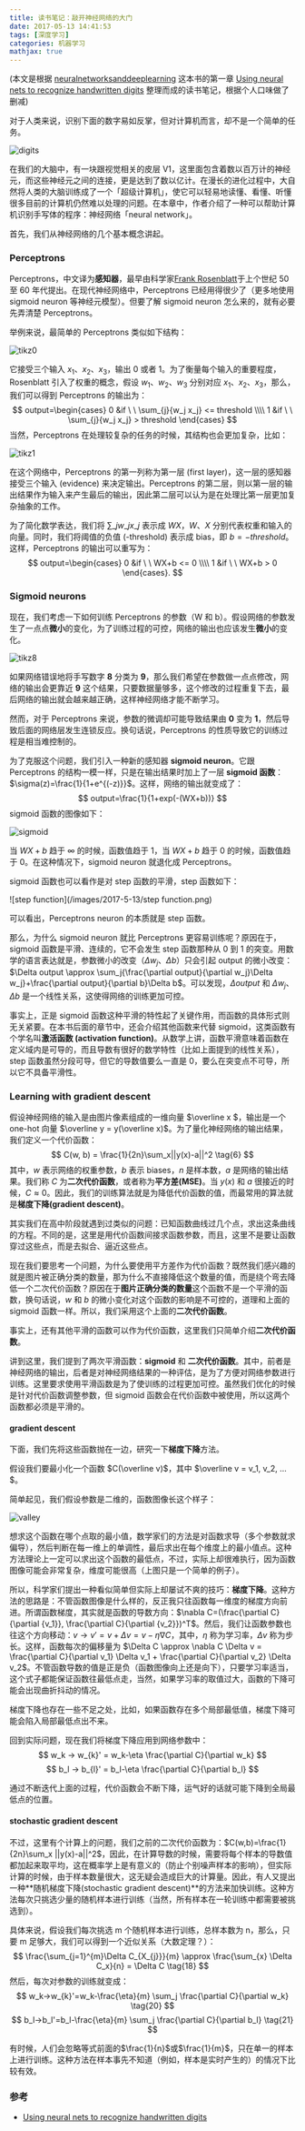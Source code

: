 ```yaml
---
title: 读书笔记：敲开神经网络的大门
date: 2017-05-13 14:41:53
tags: [深度学习]
categories: 机器学习
mathjax: true
---
```


(本文是根据 [neuralnetworksanddeeplearning](http://neuralnetworksanddeeplearning.com/index.html) 这本书的第一章 [Using neural nets to recognize handwritten digits](http://neuralnetworksanddeeplearning.com/chap1.html) 整理而成的读书笔记，根据个人口味做了删减)

对于人类来说，识别下面的数字易如反掌，但对计算机而言，却不是一个简单的任务。

![digits](/images/2017-5-13/digits.png)

在我们的大脑中，有一块跟视觉相关的皮层 V1，这里面包含着数以百万计的神经元，而这些神经元之间的连接，更是达到了数以亿计。在漫长的进化过程中，大自然将人类的大脑训练成了一个「超级计算机」，使它可以轻易地读懂、看懂、听懂很多目前的计算机仍然难以处理的问题。在本章中，作者介绍了一种可以帮助计算机识别手写体的程序：神经网络「neural network」。

<!--more-->

首先，我们从神经网络的几个基本概念讲起。

### Perceptrons

Perceptrons，中文译为**感知器**，最早由科学家[Frank Rosenblatt](http://en.wikipedia.org/wiki/Frank_Rosenblatt)于上个世纪 50 至 60 年代提出。在现代神经网络中，Perceptrons 已经用得很少了（更多地使用 sigmoid neuron 等神经元模型）。但要了解 sigmoid neuron 怎么来的，就有必要先弄清楚 Perceptrons。

举例来说，最简单的 Perceptrons 类似如下结构：

![tikz0](/images/2017-5-13/tikz0.png)

它接受三个输入 $x_1$、$x_2$、$x_3$，输出 0 或者 1。为了衡量每个输入的重要程度，Rosenblatt 引入了权重的概念，假设 $w_1$、$w_2$、$w_3$ 分别对应 $x_1$、$x_2$、$x_3$，那么，我们可以得到 Perceptrons 的输出为：
$$
output=\begin{cases} 0 &if \ \ \sum_{j}{w_j x_j} <= threshold \\\\
1 &if \ \ \sum_{j}{w_j x_j} > threshold
 \end{cases}
$$
当然，Perceptrons 在处理较复杂的任务的时候，其结构也会更加复杂，比如：

![tikz1](/images/2017-5-13/tikz1.png)

在这个网络中，Perceptrons 的第一列称为第一层 (first layer)，这一层的感知器接受三个输入 (evidence) 来决定输出。Perceptrons 的第二层，则以第一层的输出结果作为输入来产生最后的输出，因此第二层可以认为是在处理比第一层更加复杂抽象的工作。

为了简化数学表达，我们将 $\sum\_{j}{w\_jx\_j}$ 表示成 $WX$，$W$、$X$ 分别代表权重和输入的向量。同时，我们将阈值的负值 (-threshold) 表示成 bias，即 $b = -threshold$。这样，Perceptrons 的输出可以重写为：
$$
output=\begin{cases} 0 &if \ \ WX+b <= 0 \\\\ 1 &if \ \ WX+b > 0 \end{cases}.
$$

### Sigmoid neurons

现在，我们考虑一下如何训练 Perceptrons 的参数（W 和 b）。假设网络的参数发生了一点点**微小**的变化，为了训练过程的可控，网络的输出也应该发生**微小**的变化。

![tikz8](/images/2017-5-13/tikz8.png)

如果网络错误地将手写数字 **8** 分类为 **9**，那么我们希望在参数做一点点修改，网络的输出会更靠近 **9** 这个结果，只要数据量够多，这个修改的过程重复下去，最后网络的输出就会越来越正确，这样神经网络才能不断学习。

然而，对于 Perceptrons 来说，参数的微调却可能导致结果由 **0** 变为 **1**，然后导致后面的网络层发生连锁反应。换句话说，Perceptrons 的性质导致它的训练过程是相当难控制的。

为了克服这个问题，我们引入一种新的感知器 **sigmoid neuron**。它跟 Perceptrons 的结构一模一样，只是在输出结果时加上了一层 **sigmoid 函数**：$\sigma(z)=\frac{1}{1+e^{(-z)}}$。这样，网络的输出就变成了：
$$
output=\frac{1}{1+exp(-(WX+b))}
$$
sigmoid 函数的图像如下：

![sigmoid](/images/2017-5-13/sigmoid.png)

当 $WX+b$ 趋于 ∞ 的时候，函数值趋于 1，当 $WX+b$ 趋于 0 的时候，函数值趋于 0。在这种情况下，sigmoid neuron 就退化成 Perceptrons。

sigmoid 函数也可以看作是对 step 函数的平滑，step 函数如下：

![step function](/images/2017-5-13/step function.png)

可以看出，Perceptrons neuron 的本质就是 step 函数。

那么，为什么 sigmoid neuron 就比 Perceptrons 更容易训练呢？原因在于，sigmoid 函数是平滑、连续的，它不会发生 step 函数那种从 0 到 1 的突变。用数学的语言表达就是，参数微小的改变（$\Delta w_j$、$\Delta b$）只会引起 output 的微小改变：$\Delta output \approx \sum_j{\frac{\partial output}{\partial w_j}\Delta w_j}+\frac{\partial output}{\partial b}\Delta b$。可以发现，$\Delta output$ 和 $\Delta w_j$、$\Delta b$ 是一个线性关系，这使得网络的训练更加可控。

事实上，正是 sigmoid 函数这种平滑的特性起了关键作用，而函数的具体形式则无关紧要。在本书后面的章节中，还会介绍其他函数来代替 sigmoid，这类函数有个学名叫**激活函数 (activation function)**。从数学上讲，函数平滑意味着函数在定义域内是可导的，而且导数有很好的数学特性（比如上面提到的线性关系），step 函数虽然分段可导，但它的导数值要么一直是 0，要么在突变点不可导，所以它不具备平滑性。

### Learning with gradient descent

假设神经网络的输入是由图片像素组成的一维向量 $\overline x $，输出是一个 one-hot 向量 $\overline y = y(\overline x)$。为了量化神经网络的输出结果，我们定义一个代价函数：
$$
C(w, b) = \frac{1}{2n}\sum_x||y(x)-a||^2    \tag{6}
$$
其中，$w$ 表示网络的权重参数，$b$ 表示 biases，$n$ 是样本数，$a$ 是网络的输出结果。我们称 $C$ 为**二次代价函数**，或者称为**平方差(MSE)**。当 $y(x)$ 和 $a$ 很接近的时候，$C \approx 0$。因此，我们的训练算法就是为降低代价函数的值，而最常用的算法就是**梯度下降(gradient descent)**。

其实我们在高中阶段就遇到过类似的问题：已知函数曲线过几个点，求出这条曲线的方程。不同的是，这里是用代价函数间接求函数参数，而且，这里不是要让函数穿过这些点，而是去拟合、逼近这些点。

现在我们要思考一个问题，为什么要使用平方差作为代价函数？既然我们感兴趣的就是图片被正确分类的数量，那为什么不直接降低这个数量的值，而是绕个弯去降低一个二次代价函数？原因在于**图片正确分类的数量**这个函数不是一个平滑的函数，换句话说，$w$ 和 $b$ 的微小变化对这个函数的影响是不可控的，道理和上面的 sigmoid 函数一样。所以，我们采用这个上面的**二次代价函数**。

事实上，还有其他平滑的函数可以作为代价函数，这里我们只简单介绍**二次代价函数**。

讲到这里，我们提到了两次平滑函数：**sigmoid** 和 **二次代价函数**。其中，前者是神经网络的输出，后者是对神经网络结果的一种评估，是为了方便对网络参数进行训练。这里要求使用平滑函数是为了使训练的过程更加可控。虽然我们优化的时候是针对代价函数调整参数，但 sigmoid 函数会在代价函数中被使用，所以这两个函数都必须是平滑的。

#### gradient descent

下面，我们先将这些函数抛在一边，研究一下**梯度下降**方法。

假设我们要最小化一个函数 $C(\overline v)$，其中 $\overline v = v_1, v_2, …$。

简单起见，我们假设参数是二维的，函数图像长这个样子：

![valley](/images/2017-5-13/valley.png)

想求这个函数在哪个点取的最小值，数学家们的方法是对函数求导（多个参数就求偏导），然后判断在每一维上的单调性，最后求出在每个维度上的最小值点。这种方法理论上一定可以求出这个函数的最低点，不过，实际上却很难执行，因为函数图像可能会非常复杂，维度可能很高（上图只是一个简单的例子）。

所以，科学家们提出一种看似简单但实际上却屡试不爽的技巧：**梯度下降**。这种方法的思路是：不管函数图像是什么样的，反正我只往函数每一维度的梯度方向前进。所谓函数梯度，其实就是函数的导数方向：$\nabla C=(\frac{\partial C}{\partial {v_1}}, \frac{\partial C}{\partial {v_2}})^T$。然后，我们让函数参数也往这个方向移动：$v → v' = v + \Delta v = v -\eta \nabla C$，其中，$\eta$ 称为学习率，$\Delta v$ 称为步长。这样，函数每次的偏移量为 $\Delta C \approx \nabla C \Delta v = \frac{\partial C}{\partial v_1} \Delta v_1 +  \frac{\partial C}{\partial v_2} \Delta v_2$。不管函数导数的值是正是负（函数图像向上还是向下），只要学习率适当，这个式子都能保证函数往最低点走，当然，如果学习率的取值过大，函数的下降可能会出现曲折抖动的情况。

梯度下降也存在一些不足之处，比如，如果函数存在多个局部最低值，梯度下降可能会陷入局部最低点出不来。

回到实际问题，现在我们将梯度下降应用到网络参数中：
$$
w_k → w_{k}' = w_k-\eta \frac{\partial C}{\partial w_k}
$$
$$
b_l → b_{l}' = b_l-\eta \frac{\partial C}{\partial b_l}
$$

通过不断迭代上面的过程，代价函数会不断下降，运气好的话就可能下降到全局最低点的位置。

####  stochastic gradient descent

不过，这里有个计算上的问题，我们之前的二次代价函数为：$C(w,b)=\frac{1}{2n}\sum_x ||y(x)-a||^2$，因此，在计算导数的时候，需要将每个样本的导数值都加起来取平均，这在概率学上是有意义的（防止个别噪声样本的影响），但实际计算的时候，由于样本数量很大，这无疑会造成巨大的计算量。因此，有人又提出一种**随机梯度下降(stochastic gradient descent)**的方法来加快训练。这种方法每次只挑选少量的随机样本进行训练（当然，所有样本在一轮训练中都需要被挑选到）。

具体来说，假设我们每次挑选 m 个随机样本进行训练，总样本数为 n，那么，只要 m 足够大，我们可以得到一个近似关系（大数定理？）：
$$
\frac{\sum_{j=1}^{m}\Delta C_{X_{j}}}{m} \approx \frac{\sum_{x} \Delta C_x}{n} = \Delta C  \tag{18}
$$
然后，每次对参数的训练就变成：
$$
w_k→w_{k}'=w_k-\frac{\eta}{m} \sum_j \frac{\partial C}{\partial w_k} \tag{20}
$$
$$
b_l→b_l'=b_l-\frac{\eta}{m} \sum_j \frac{\partial C}{\partial b_l}  \tag{21}
$$

有时候，人们会忽略等式前面的$\frac{1}{n}$或$\frac{1}{m}$，只在单一的样本上进行训练。这种方法在样本事先不知道（例如，样本是实时产生的）的情况下比较有效。

### 参考

+ [Using neural nets to recognize handwritten digits](http://neuralnetworksanddeeplearning.com/chap1.html)